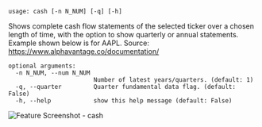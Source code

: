 ```text
usage: cash [-n N_NUM] [-q] [-h]
```

Shows complete cash flow statements of the selected ticker over a chosen length of time, with the option to show quarterly or annual statements. Example shown below is for AAPL. Source: https://www.alphavantage.co/documentation/
```
optional arguments:
  -n N_NUM, --num N_NUM
                        Number of latest years/quarters. (default: 1)
  -q, --quarter         Quarter fundamental data flag. (default: False)
  -h, --help            show this help message (default: False)
```
<img size="1400" alt="Feature Screenshot - cash" src="https://user-images.githubusercontent.com/85772166/141357564-e90d301c-dea4-4062-8fa8-d352a7aeb667.png">
